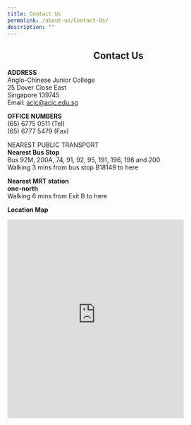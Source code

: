 ```yaml
---
title: Contact Us
permalink: /about-us/Contact-Us/
description: ""
---
```

##  <center> Contact Us </center> 

**ADDRESS**<br>
Anglo-Chinese Junior College<br>
25 Dover Close East<br>
Singapore 139745<br>
Email: acjc@acjc.edu.sg

  

**OFFICE NUMBERS**<br>
(65) 6775 0511 (Tel)<br>
(65) 6777 5479 (Fax)

NEAREST PUBLIC TRANSPORT<br>
**Nearest Bus Stop**<br>
Bus 92M, 200A, 74, 91, 92, 95, 191, 196, 198 and 200<br>
Walking 3 mins from bus stop B18149 to here

  

**Nearest MRT station**<br>
**one-north**<br>
Walking 6 mins from Exit B to here

**Location Map**

<iframe loading="lazy" allowfullscreen="" style="border:0;" height="450" width="400" src="https://www.google.com/maps/embed?pb=!1m18!1m12!1m3!1d3988.7864188925278!2d103.7829203147539!3d1.3031353990495476!2m3!1f0!2f0!3f0!3m2!1i1024!2i768!4f13.1!3m3!1m2!1s0x31da1a5b43402411%3A0x2cae8230aca62995!2sAnglo-Chinese%20Junior%20College!5e0!3m2!1sen!2ssg!4v1668149273762!5m2!1sen!2ssg"></iframe>